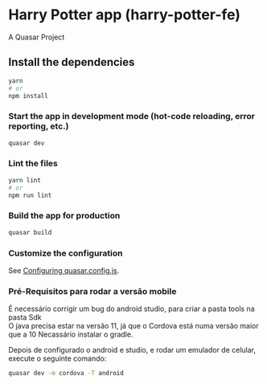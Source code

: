 # Harry Potter app (harry-potter-fe)

A Quasar Project

## Install the dependencies
```bash
yarn
# or
npm install
```

### Start the app in development mode (hot-code reloading, error reporting, etc.)
```bash
quasar dev
```


### Lint the files
```bash
yarn lint
# or
npm run lint
```



### Build the app for production
```bash
quasar build
```

### Customize the configuration
See [Configuring quasar.config.js](https://v2.quasar.dev/quasar-cli-vite/quasar-config-js).

### Pré-Requisitos para rodar a versão mobile
É necessário corrigir um bug do android studio, para criar a pasta tools na pasta Sdk  
O java precisa estar na versão 11, já que o Cordova está numa versão maior que a 10
Necassário instalar o gradle.  

Depois de configurado o android e studio, e rodar um emulador de celular, execute o seguinte comando:
```bash
quasar dev -m cordova -T android
```


 
